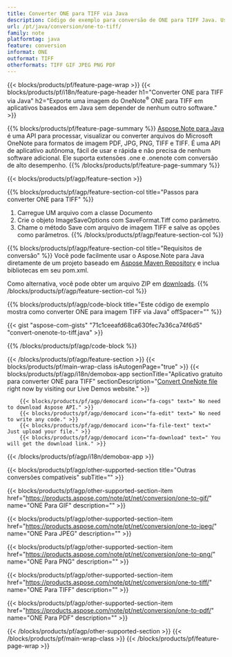 ```yaml
---
title: Converter ONE para TIFF via Java
description: Código de exemplo para conversão de ONE para TIFF Java. Use o código de exemplo da API para arquivos em lote ONE para conversão TIFF em qualquer aplicativo baseado em Java. 
url: /pt/java/conversion/one-to-tiff/
family: note
platformtag: java
feature: conversion
informat: ONE
outformat: TIFF
otherformats: TIFF GIF JPEG PNG PDF
---
```

{{< blocks/products/pf/feature-page-wrap >}}
{{< blocks/products/pf/i18n/feature-page-header h1="Converter ONE para TIFF via Java" h2="Exporte uma imagem do OneNote<sup>&reg;</sup> ONE para TIFF em aplicativos baseados em Java sem depender de nenhum outro software." >}}

{{% blocks/products/pf/feature-page-summary %}}
[Aspose.Note para Java](https://products.aspose.com/note/java/) é uma API para processar, visualizar ou converter arquivos do Microsoft OneNote para formatos de imagem PDF, JPG, PNG, TIFF e TIFF. É uma API de aplicativo autônoma, fácil de usar e rápida e não precisa de nenhum software adicional. Ele suporta extensões .one e .onenote com conversão de alto desempenho.
{{% /blocks/products/pf/feature-page-summary  %}}

{{< blocks/products/pf/agp/feature-section >}}

{{% blocks/products/pf/agp/feature-section-col title="Passos para converter ONE para TIFF" %}}
1. Carregue UM arquivo com a classe Documento
2. Crie o objeto ImageSaveOptions com SaveFormat.Tiff como parâmetro.
3. Chame o método Save com arquivo de imagem TIFF e salve as opções como parâmetros.
{{% /blocks/products/pf/agp/feature-section-col %}}

{{% blocks/products/pf/agp/feature-section-col title="Requisitos de conversão" %}}
Você pode facilmente usar o Aspose.Note para Java diretamente de um projeto baseado em [Aspose Maven Repository](https://repository.aspose.com/note/) e inclua bibliotecas em seu pom.xml.

Como alternativa, você pode obter um arquivo ZIP em [downloads](https://releases.aspose.com/note/java).
{{% /blocks/products/pf/agp/feature-section-col %}}

{{% blocks/products/pf/agp/code-block title="Este código de exemplo mostra como converter ONE para imagem TIFF via Java" offSpacer="" %}}

{{< gist "aspose-com-gists" "71c1ceeafd68ca630fec7a36ca74f6d5" "convert-onenote-to-tiff.java" >}}

{{% /blocks/products/pf/agp/code-block %}}

{{< /blocks/products/pf/agp/feature-section >}}
{{< blocks/products/pf/main-wrap-class isAutogenPage="true" >}}
{{< blocks/products/pf/agp/i18n/demobox-app sectionTitle="Aplicativo gratuito para converter ONE para TIFF" sectionDescription="[Convert OneNote file](https://products.aspose.app/note/conversion/onenote-to-tiff) right now by visiting our Live Demos website." >}}

        {{< blocks/products/pf/agp/democard icon="fa-cogs" text=" No need to download Aspose API." >}}
        {{< blocks/products/pf/agp/democard icon="fa-edit" text=" No need to write any code." >}}
        {{< blocks/products/pf/agp/democard icon="fa-file-text" text=" Just upload your file." >}}
        {{< blocks/products/pf/agp/democard icon="fa-download" text=" You will get the download link." >}}
		
{{< /blocks/products/pf/agp/i18n/demobox-app >}}

{{< blocks/products/pf/agp/other-supported-section title="Outras conversões compatíveis" subTitle="" >}}

{{< blocks/products/pf/agp/other-supported-section-item href="https://products.aspose.com/note/pt/net/conversion/one-to-gif/" name="ONE Para GIF" description="" >}}

{{< blocks/products/pf/agp/other-supported-section-item href="https://products.aspose.com/note/pt/net/conversion/one-to-jpeg/" name="ONE Para JPEG" description="" >}}

{{< blocks/products/pf/agp/other-supported-section-item href="https://products.aspose.com/note/pt/net/conversion/one-to-png/" name="ONE Para PNG" description="" >}}

{{< blocks/products/pf/agp/other-supported-section-item href="https://products.aspose.com/note/pt/net/conversion/one-to-tiff/" name="ONE Para TIFF" description="" >}}

{{< blocks/products/pf/agp/other-supported-section-item href="https://products.aspose.com/note/pt/net/conversion/one-to-pdf/" name="ONE Para PDF" description="" >}}



{{< /blocks/products/pf/agp/other-supported-section >}}
{{< /blocks/products/pf/main-wrap-class >}}
{{< /blocks/products/pf/feature-page-wrap >}}
